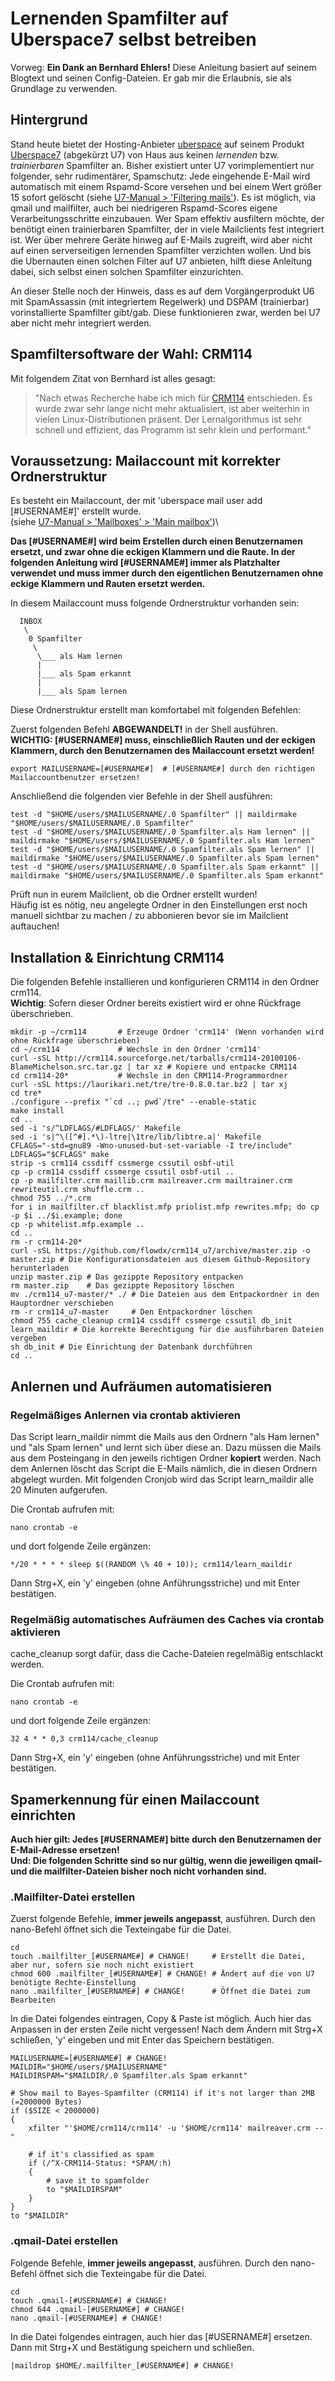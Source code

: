# Lernenden Spamfilter auf Uberspace7 selbst betreiben 
Vorweg: **Ein Dank an Bernhard Ehlers!** Diese Anleitung basiert auf seinem Blogtext und seinen Config-Dateien. Er gab mir die Erlaubnis, sie als Grundlage zu verwenden.
## Hintergrund
Stand heute bietet der Hosting-Anbieter [uberspace](https://www.uberspace.de) auf seinem Produkt [Uberspace7](https://blog.uberspace.de/tag/uberspace7/) (abgekürzt U7) von Haus aus keinen *lernenden* bzw. *trainierbaren* Spamfilter an. Bisher existiert unter U7 vorimplementiert nur folgender, sehr rudimentärer, Spamschutz: Jede eingehende E-Mail wird automatisch mit einem Rspamd-Score versehen und bei einem Wert größer 15 sofort gelöscht (siehe [U7-Manual > 'Filtering mails'](https://manual.uberspace.de/mail-filter.html)). Es ist möglich, via qmail und mailfilter, auch bei niedrigeren Rspamd-Scores eigene Verarbeitungsschritte einzubauen. Wer Spam effektiv ausfiltern möchte, der benötigt einen trainierbaren Spamfilter, der in viele Mailclients fest integriert ist. Wer über mehrere Geräte hinweg auf E-Mails zugreift, wird aber nicht auf einen serverseitigen lernenden Spamfilter verzichten wollen. Und bis die Ubernauten einen solchen Filter auf U7 anbieten, hilft diese Anleitung dabei, sich selbst einen solchen Spamfilter einzurichten.

An dieser Stelle noch der Hinweis, dass es auf dem Vorgängerprodukt U6 mit SpamAssassin (mit integriertem Regelwerk) und DSPAM (trainierbar) vorinstallierte Spamfilter gibt/gab. Diese funktionieren zwar, werden bei U7 aber nicht mehr integriert werden.

## Spamfiltersoftware der Wahl: CRM114

Mit folgendem Zitat von Bernhard ist alles gesagt:
> "Nach etwas Recherche habe ich mich für [CRM114](http://crm114.sourceforge.net) entschieden. Es wurde zwar sehr lange nicht mehr aktualisiert, ist aber weiterhin in vielen Linux-Distributionen präsent. Der Lernalgorithmus ist sehr schnell und effizient, das Programm ist sehr klein und performant."

## Voraussetzung: Mailaccount mit korrekter Ordnerstruktur

Es besteht ein Mailaccount, der mit 'uberspace mail user add [#USERNAME#]' erstellt wurde.\
(siehe [U7-Manual > 'Mailboxes' > 'Main mailbox'](https://manual.uberspace.de/mail-mailboxes.html))\

**Das [#USERNAME#] wird beim Erstellen durch einen Benutzernamen ersetzt, und zwar ohne die eckigen Klammern und die Raute. In der folgenden Anleitung wird [#USERNAME#] immer als Platzhalter verwendet und muss immer durch den eigentlichen Benutzernamen ohne eckige Klammern und Rauten ersetzt werden.**


In diesem Mailaccount muss folgende Ordnerstruktur vorhanden sein:
```
  INBOX
   \
    0 Spamfilter
     \
      \___ als Ham lernen
      |
      |___ als Spam erkannt
      |
      |___ als Spam lernen
```                 
Diese Ordnerstruktur erstellt man komfortabel mit folgenden Befehlen:

Zuerst folgenden Befehl **ABGEWANDELT!** in der Shell ausführen.\
**WICHTIG: [#USERNAME#] muss, einschließlich Rauten und der eckigen Klammern, durch den Benutzernamen des Mailaccount ersetzt werden!**
```Shell
export MAILUSERNAME=[#USERNAME#]  # [#USERNAME#] durch den richtigen Mailaccountbenutzer ersetzen!
```

Anschließend die folgenden vier Befehle in der Shell ausführen:
```Shell
test -d "$HOME/users/$MAILUSERNAME/.0 Spamfilter" || maildirmake "$HOME/users/$MAILUSERNAME/.0 Spamfilter"                
test -d "$HOME/users/$MAILUSERNAME/.0 Spamfilter.als Ham lernen" || maildirmake "$HOME/users/$MAILUSERNAME/.0 Spamfilter.als Ham lernen"
test -d "$HOME/users/$MAILUSERNAME/.0 Spamfilter.als Spam lernen" || maildirmake "$HOME/users/$MAILUSERNAME/.0 Spamfilter.als Spam lernen"
test -d "$HOME/users/$MAILUSERNAME/.0 Spamfilter.als Spam erkannt" || maildirmake "$HOME/users/$MAILUSERNAME/.0 Spamfilter.als Spam erkannt"
```

Prüft nun in eurem Mailclient, ob die Ordner erstellt wurden!\
Häufig ist es nötig, neu angelegte Ordner in den Einstellungen erst noch manuell sichtbar zu machen / zu abbonieren bevor sie im Mailclient auftauchen!

## Installation & Einrichtung CRM114

Die folgenden Befehle installieren und konfigurieren CRM114 in den Ordner crm114.\
**Wichtig**: Sofern dieser Ordner bereits existiert wird er ohne Rückfrage überschrieben.

```Shell
mkdir -p ~/crm114       # Erzeuge Ordner 'crm114' (Wenn vorhanden wird ohne Rückfrage überschrieben)
cd ~/crm114             # Wechsle in den Ordner 'crm114'
curl -sSL http://crm114.sourceforge.net/tarballs/crm114-20100106-BlameMichelson.src.tar.gz | tar xz # Kopiere und entpacke CRM114
cd crm114-20*           # Wechsle in den CRM114-Programmordner
curl -sSL https://laurikari.net/tre/tre-0.8.0.tar.bz2 | tar xj
cd tre*
./configure --prefix "`cd ..; pwd`/tre" --enable-static
make install
cd ..
sed -i 's/^LDFLAGS/#LDFLAGS/' Makefile
sed -i 's|^\([^#].*\)-ltre|\1tre/lib/libtre.a|' Makefile
CFLAGS="-std=gnu89 -Wno-unused-but-set-variable -I tre/include" LDFLAGS="$CFLAGS" make
strip -s crm114 cssdiff cssmerge cssutil osbf-util
cp -p crm114 cssdiff cssmerge cssutil osbf-util ..
cp -p mailfilter.crm maillib.crm mailreaver.crm mailtrainer.crm rewriteutil.crm shuffle.crm ..
chmod 755 ../*.crm
for i in mailfilter.cf blacklist.mfp priolist.mfp rewrites.mfp; do cp -p $i ../$i.example; done
cp -p whitelist.mfp.example ..
cd ..
rm -r crm114-20*
curl -sSL https://github.com/flowdx/crm114_u7/archive/master.zip -o master.zip # Die Konfigurationsdateien aus diesem Github-Repository herunterladen
unzip master.zip # Das gezippte Repository entpacken
rm master.zip    # Das gezippte Repository löschen
mv ./crm114_u7-master/* ./ # Die Dateien aus dem Entpackordner in den Hauptordner verschieben
rm -r crm114_u7-master     # Den Entpackordner löschen
chmod 755 cache_cleanup crm114 cssdiff cssmerge cssutil db_init learn_maildir # Die korrekte Berechtigung für die ausführbaren Dateien vergeben
sh db_init # Die Einrichtung der Datenbank durchführen
cd ..

```

## Anlernen und Aufräumen automatisieren

### Regelmäßiges Anlernen via crontab aktivieren

Das Script learn_maildir nimmt die Mails aus den Ordnern "als Ham lernen" und "als Spam lernen" und lernt sich über diese an. Dazu müssen die Mails aus dem Posteingang in den jeweils richtigen Ordner **kopiert** werden. Nach
dem Anlernen löscht das Script die E-Mails nämlich, die in diesen Ordnern abgelegt wurden. Mit folgenden Cronjob wird das Script learn_maildir alle 20 Minuten aufgerufen.

Die Crontab aufrufen mit:
```Shell
nano crontab -e
```
und dort folgende Zeile ergänzen:
```
*/20 * * * * sleep $((RANDOM \% 40 + 10)); crm114/learn_maildir
```
Dann Strg+X, ein 'y' eingeben (ohne Anführungsstriche) und mit Enter bestätigen.

### Regelmäßig automatisches Aufräumen des Caches via crontab aktivieren

cache_cleanup sorgt dafür, dass die Cache-Dateien regelmäßig entschlackt werden.

Die Crontab aufrufen mit:
```Shell
nano crontab -e
```
und dort folgende Zeile ergänzen:
```
32 4 * * 0,3 crm114/cache_cleanup
```
Dann Strg+X, ein 'y' eingeben (ohne Anführungsstriche) und mit Enter bestätigen.

## Spamerkennung für einen Mailaccount einrichten

**Auch hier gilt: Jedes [#USERNAME#] bitte durch den Benutzernamen der E-Mail-Adresse ersetzen!**\
**Und: Die folgenden Schritte sind so nur gültig, wenn die jeweiligen qmail- und die mailfilter-Dateien bisher noch nicht vorhanden sind.**

### .Mailfilter-Datei erstellen
Zuerst folgende Befehle, **immer jeweils angepasst**, ausführen. Durch den nano-Befehl öffnet sich die Texteingabe für die Datei.
```Shell
cd
touch .mailfilter_[#USERNAME#] # CHANGE!     # Erstellt die Datei, aber nur, sofern sie noch nicht existiert
chmod 600 .mailfilter_[#USERNAME#] # CHANGE! # Ändert auf die von U7 benötigte Rechte-Einstellung
nano .mailfilter_[#USERNAME#] # CHANGE!      # Öffnet die Datei zum Bearbeiten
```
In die Datei folgendes eintragen, Copy & Paste ist möglich. Auch hier das Anpassen in der ersten Zeile nicht vergessen! Nach dem Ändern mit Strg+X schließen, 'y' eingeben und mit Enter das Speichern bestätigen.
```
MAILUSERNAME=[#USERNAME#] # CHANGE!
MAILDIR="$HOME/users/$MAILUSERNAME"
MAILDIRSPAM="$MAILDIR/.0 Spamfilter.als Spam erkannt"

# Show mail to Bayes-Spamfilter (CRM114) if it's not larger than 2MB (=2000000 Bytes)
if ($SIZE < 2000000)
{
    xfilter "'$HOME/crm114/crm114' -u '$HOME/crm114' mailreaver.crm --"
    
    # if it's classified as spam
    if (/^X-CRM114-Status: *SPAM/:h)
    {
        # save it to spamfolder
        to "$MAILDIRSPAM"
    }
}
to "$MAILDIR"       
```
### .qmail-Datei erstellen 

Folgende Befehle, **immer jeweils angepasst**, ausführen. Durch den nano-Befehl öffnet sich die Texteingabe für die Datei.

```Shell
cd
touch .qmail-[#USERNAME#] # CHANGE!
chmod 644 .qmail-[#USERNAME#] # CHANGE!
nano .qmail-[#USERNAME#] # CHANGE!
```
In die Datei folgendes eintragen, auch hier das [#USERNAME#] ersetzen. Dann mit Strg+X und Bestätigung speichern und schließen.
```Shell
|maildrop $HOME/.mailfilter_[#USERNAME#] # CHANGE!
```

